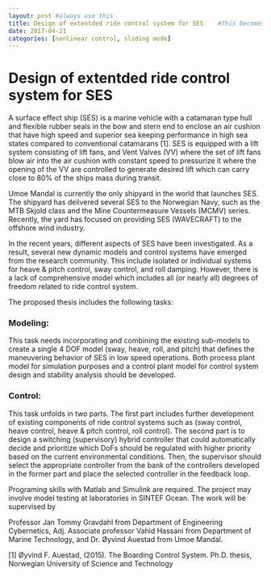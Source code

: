 ```yaml
---
layout: post #always use this
title: Design of extentded ride control system for SES    #This becomes the title of the page
date: 2017-04-21
categories: [nonlinear control, sliding mode]
---
```

# Design of extentded ride control system for SES #

A surface effect ship (SES) is a marine vehicle with a catamaran type hull and flexible rubber seals in the bow and stern end to enclose an air cushion that have high speed and superior sea keeping performance in high sea states compared to conventional catamarans [1]. SES is equipped with a lift system consisting of lift fans, and Vent Valves (VV) where the set of lift fans blow air into the air cushion with constant speed to pressurize it where the opening of the VV are controlled to generate desired lift which can carry close to 80% of the ships mass during transit. 

Umoe Mandal is currently the only shipyard in the world that launches SES. The shipyard has delivered several SES to the Norwegian Navy, such as the MTB Skjold class and the Mine Countermeasure Vessels (MCMV) series. Recently, the yard has focused on providing SES (WAVECRAFT) to the offshore wind industry.

In the recent years, different aspects of SES have been investigated. As a result, several new dynamic models and control systems have emerged from the research community. This include isolated or individual systems for heave & pitch control, sway control, and roll damping. However, there is a lack of comprehensive model which includes all (or nearly all) degrees of freedom related to ride control system. 

The proposed thesis includes the following tasks:
### Modeling: ### 
This task needs incorporating and combining the existing sub-models to create a single 4 DOF model (sway, heave, roll, and pitch) that defines the maneuvering behavior of SES in low speed operations. Both process plant model for simulation purposes and a control plant model for control system design and stability analysis should be developed.
### Control: ### 
This task unfolds in two parts. The first part includes further development of existing components of ride control systems such as (sway control, heave control, heave & pitch control, roll control). The second part is to design a switching (supervisory) hybrid controller that could automatically decide and prioritize which DoFs should be regulated with higher priority based on the current environmental conditions. Then, the supervisor should select the appropriate controller from the bank of the controllers developed in the former part and place the selected controller in the feedback loop.

Programing skills with Matlab and Simulink are required. The project may involve model testing at laboratories in SINTEF Ocean. The work will be supervised by 

Professor Jan Tommy Gravdahl from Department of Engineering Cybernetics, Adj. Associate professor Vahid Hassani from Department of Marine Technology, and Dr. Øyvind Auestad from Umoe Mandal. 

[1] Øyvind F. Auestad, (2015). The Boarding Control System. Ph.D. thesis, Norwegian University of Science and Technology
